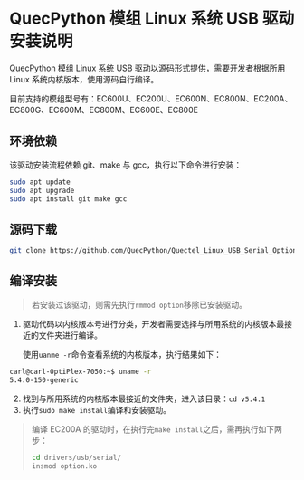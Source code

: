# QuecPython 模组 Linux 系统 USB 驱动安装说明



QuecPython 模组 Linux 系统 USB 驱动以源码形式提供，需要开发者根据所用 Linux 系统内核版本，使用源码自行编译。

目前支持的模组型号有：EC600U、EC200U、EC600N、EC800N、EC200A、EC800G、EC600M、EC800M、EC600E、EC800E

## 环境依赖

该驱动安装流程依赖 git、make 与 gcc，执行以下命令进行安装：

```bash
sudo apt update
sudo apt upgrade
sudo apt install git make gcc
```

## 源码下载

```bash
git clone https://github.com/QuecPython/Quectel_Linux_USB_Serial_Option_Driver.git
```

## 编译安装

> 若安装过该驱动，则需先执行`rmmod option`移除已安装驱动。

1. 驱动代码以内核版本号进行分类，开发者需要选择与所用系统的内核版本最接近的文件夹进行编译。

    使用`uanme -r`命令查看系统的内核版本，执行结果如下：

```bash
carl@carl-OptiPlex-7050:~$ uname -r
5.4.0-150-generic
```

2. 找到与所用系统的内核版本最接近的文件夹，进入该目录：`cd v5.4.1`
3. 执行`sudo make install`编译和安装驱动。

>编译 EC200A 的驱动时，在执行完`make install`之后，需再执行如下两步：
>
>```bash
>cd drivers/usb/serial/
>insmod option.ko
>```
